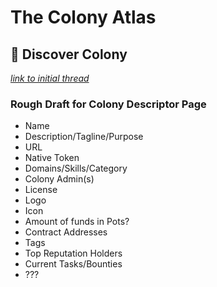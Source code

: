 # The Colony Atlas
## 🌄 Discover Colony
_[link to initial thread](https://build.colony.io/t/discover-your-colony/184)_

### Rough Draft for Colony Descriptor Page
- Name
- Description/Tagline/Purpose
- URL
- Native Token
- Domains/Skills/Category
- Colony Admin(s)
- License
- Logo
- Icon
- Amount of funds in Pots?
- Contract Addresses
- Tags
- Top Reputation Holders
- Current Tasks/Bounties
- ???

